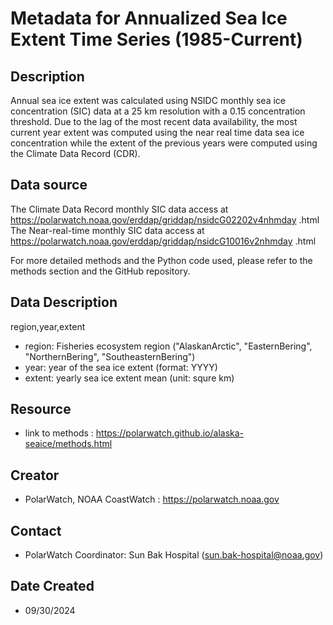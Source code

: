 # Metadata for Annualized Sea Ice Extent Time Series (1985-Current)

## Description

Annual sea ice extent was calculated using NSIDC monthly sea ice concentration (SIC) data at a 25 km resolution with a 0.15 concentration threshold. 
Due to the lag of the most recent data availability, the most current year extent was computed using the near real time data sea ice concentration while the extent of the previous years were computed using the Climate Data Record (CDR).

## Data source
The Climate Data Record monthly SIC data access at https://polarwatch.noaa.gov/erddap/griddap/nsidcG02202v4nhmday
.html
The Near-real-time monthly SIC data access at https://polarwatch.noaa.gov/erddap/griddap/nsidcG10016v2nhmday
.html

For more detailed methods and the Python code used, 
please refer to the methods section and the GitHub repository.

## Data Description
region,year,extent
* region: Fisheries ecosystem region ("AlaskanArctic", "EasternBering", "NorthernBering", "SoutheasternBering")
* year: year of the sea ice extent (format: YYYY)
* extent: yearly sea ice extent mean (unit: squre km) 

## Resource
* link to methods : https://polarwatch.github.io/alaska-seaice/methods.html

## Creator
* PolarWatch, NOAA CoastWatch : https://polarwatch.noaa.gov

## Contact
* PolarWatch Coordinator: Sun Bak Hospital (sun.bak-hospital@noaa.gov)

## Date Created
* 09/30/2024
